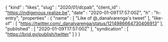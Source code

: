 {
  "kind" : "likes",
  "slug" : "2020/01/dcpab",
  "client_id" : "https://indigenous.realize.be",
  "date" : "2020-01-09T17:57:00Z",
  "h" : "h-entry",
  "properties" : {
    "name" : [ "Like of @_danalvarenga's tweet" ],
    "like-of" : [ "https://twitter.com/_danalvarenga/status/1214986664730406913" ],
    "published" : [ "2020-01-09T17:57:00Z" ],
    "syndication" : [ "https://brid.gy/publish/twitter" ]
  }
}

